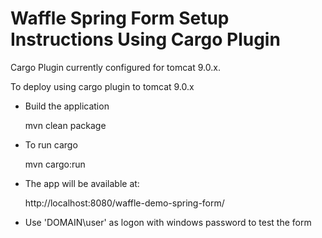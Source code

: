 Waffle Spring Form Setup Instructions Using Cargo Plugin
========================================================

Cargo Plugin currently configured for tomcat 9.0.x.

To deploy using cargo plugin to tomcat 9.0.x

- Build the application

    mvn clean package

- To run cargo

    mvn cargo:run

- The app will be available at:

    http://localhost:8080/waffle-demo-spring-form/

- Use 'DOMAIN\\user' as logon with windows password to test the form
